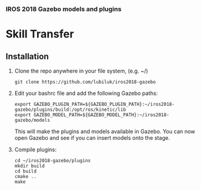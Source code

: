 ### IROS 2018 Gazebo models and plugins
# Skill Transfer

## Installation

1. Clone the repo anywhere in your file system, (e.g. ~/) 
   ```
   git clone https://github.com/lubiluk/iros2018-gazebo
   ```

2. Edit your bashrc file and add the following Gazebo paths:
   ```
   export GAZEBO_PLUGIN_PATH=${GAZEBO_PLUGIN_PATH}:~/iros2018-gazebo/plugins/build:/opt/ros/kinetic/lib
   export GAZEBO_MODEL_PATH=${GAZEBO_MODEL_PATH}:~/iros2018-gazebo/models
   ```
   This will make the plugins and models available in Gazebo.
   You can now open Gazebo and see if you can insert models onto the stage.

3. Compile plugins:
   ```
   cd ~/iros2018-gazebo/plugins
   mkdir build
   cd build
   cmake ..
   make
   ```
